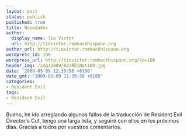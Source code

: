 ```yaml
---
layout: post
status: publish
published: true
title: Novedades
author:
  display_name: Tío Víctor
  url: http://tiovictor.romhackhispano.org
author_url: http://tiovictor.romhackhispano.org
wordpress_id: 106
wordpress_url: http://tiovictor.romhackhispano.org/?p=106
header_img: /img/2009/03/RE1Noti09.jpg
date: '2009-03-09 12:39:58 +0100'
date_gmt: '2009-03-09 11:39:58 +0100'
categories:
- Resident Evil
tags:
- Resident Evil
---
```

Bueno, he ido arreglando algunos fallos de la traducción de Resident Evil Director's Cut, tengo una larga lista, y seguiré con ellos en los próximos días. Gracias a todos por vuestros comentarios.